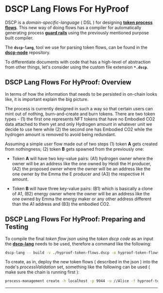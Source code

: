 # DSCP Lang Flows For HyProof

DSCP is a _domain-specific-language_ ( DSL ) for designing **[token process flows](https://github.com/digicatapult/dscp-documentation/blob/main/docs/tokenModels/language.md)**. This new way of doing flows has a compiler for automatically generating process **[guard rails](https://github.com/digicatapult/dscp-documentation/blob/main/docs/tokenModels/guardRails.md)** using the previously mentioned purpose built compiler.

The **`dscp-lang`**, tool we use for parsing token flows, can be found in the **[dscp-node](https://github.com/digicatapult/dscp-node)** repository.

To differentiate documents with code that has a high-level of abstraction from other things, let's consider using the custom file extension **`*.dscp`**.

## DSCP Lang Flows For HyProof: Overview

In terms of how the information that needs to be persisted in on-chain looks like, it is important explain the big picture.

The process is currently designed in such a way so that certain users can mint out of nothing, burn-and-create and burn tokens. There are two token types - (1) the first one represents NFT tokens that have no Embodied CO2 data attached to them yet and only Hydrogen amount in whatever unit we decide to use here while (2) the second one has Embodied CO2 while the hydrogen amount is removed to avoid being redundant.

Assuming a simple user flow made out of two steps (1) token **A** gets created from nothingness; (2) token **B** gets spawned from the previously one:

* Token **A** will have two key-value pairs: (A1) hydrogen owner where the owner will be an address like the one owned by Heidi the H producer, (A2) the proposed owner where the owner will be an address like the one owner by the Emma the E producer and (A3) the respective H amount.

* Token **B** will have three key-value pairs: (B1) which is basically a clone of A1, (B2) energy owner where the owner will be an address like the one owned by Emma the energy maker or any other address different than the A1 address and (B3) the embodied CO2.

## DSCP Lang Flows For HyProof: Preparing and Testing

To compile the final _token flow json_ using the _token dscp code_ as an input the **[dscp-lang](https://github.com/digicatapult/dscp-node/tree/main/tools/lang)** needs to be used, therefore a command like the following:

```sh
dscp-lang -- build -v ./hyproof-token-flows.dscp -o hyproof-token-flows.json
```

To create, as in, deploy the new token flows ( described in the json ) into the node's _processValidation_ set, something like the following can be used ( make sure the chain is running first ):

```sh
process-management create -h localhost -p 9944 -u //Alice -f hyproof-token-flows.json # OR 127.0.0.1
```

---
